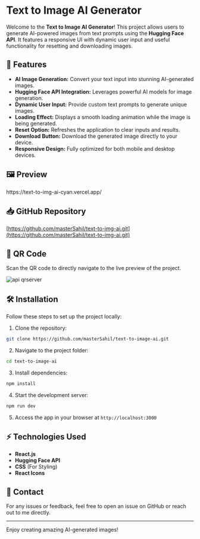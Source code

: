 # Text to Image AI Generator

Welcome to the **Text to Image AI Generator**! This project allows users to generate AI-powered images from text prompts using the **Hugging Face API**. It features a responsive UI with dynamic user input and useful functionality for resetting and downloading images.

## 🚀 Features

- **AI Image Generation:** Convert your text input into stunning AI-generated images.
- **Hugging Face API Integration:** Leverages powerful AI models for image generation.
- **Dynamic User Input:** Provide custom text prompts to generate unique images.
- **Loading Effect:** Displays a smooth loading animation while the image is being generated.
- **Reset Option:** Refreshes the application to clear inputs and results.
- **Download Button:** Download the generated image directly to your device.
- **Responsive Design:** Fully optimized for both mobile and desktop devices.

## 🖼️ Preview

https\://text-to-img-ai-cyan.vercel.app/

## 📥 GitHub Repository

[https://github.com/masterSahil/text-to-img-ai.git](https://github.com/masterSahil/text-to-img-ai.git)

## 📸 QR Code

Scan the QR code to directly navigate to the live preview of the project.

![api qrserver](https://github.com/user-attachments/assets/8ba8dabc-6040-4006-87dc-a372bf4b169e)


## 🛠️ Installation

Follow these steps to set up the project locally:

1. Clone the repository:

```bash
git clone https://github.com/masterSahil/text-to-image-ai.git
```

2. Navigate to the project folder:

```bash
cd text-to-image-ai
```

3. Install dependencies:

```bash
npm install
```

4. Start the development server:

```bash
npm run dev
```

5. Access the app in your browser at `http://localhost:3000`

## ⚡ Technologies Used

- **React.js**
- **Hugging Face API**
- **CSS** (For Styling)
- **React Icons**

## 📧 Contact

For any issues or feedback, feel free to open an issue on GitHub or reach out to me directly.

---

Enjoy creating amazing AI-generated images!

